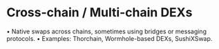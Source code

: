 # Cross-chain / Multi-chain DEXs

•	Native swaps across chains, sometimes using bridges or messaging protocols.
•	Examples: Thorchain, Wormhole-based DEXs, SushiXSwap.


